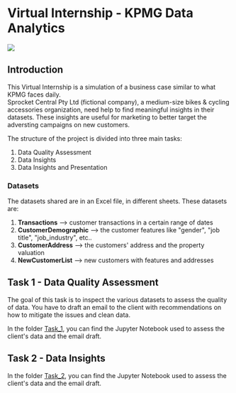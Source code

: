 # Virtual Internship - KPMG Data Analytics
<p>
<a href="https://www.insidesherpa.com/virtual-internships/theme/m7W4GMqeT3bh9Nb2c/KPMG-Data-Analytics-Virtual-Internship" target="_blank">
<img src="https://s3-ap-southeast-2.amazonaws.com/insidesherpa-assets/icons/KPMG-inside-sherpa-thumb.jpg"></a>
</p>

## Introduction
This Virtual Internship is a simulation of a business case similar to what KPMG faces daily.   
Sprocket Central Pty Ltd (fictional company), a medium-size bikes & cycling accessories organization, need help to find meaningful insights in their datasets. These insights are useful for marketing to better target the adversting campaigns on new customers.  
  
The structure of the project is divided into three main tasks:
1. Data Quality Assessment
2. Data Insights
3. Data Insights and Presentation
  
### Datasets
The datasets shared are in an Excel file, in different sheets. These datasets are:
1. **Transactions** --> customer transactions in a certain range of dates
2. **CustomerDemographic** --> the customer features like "gender", "job title", "job_industry", etc..
3. **CustomerAddress** --> the customers' address and the property valuation
4. **NewCustomerList** --> new customers with features and addresses

## Task 1 - Data Quality Assessment
The goal of this task is to inspect the various datasets to assess the quality of data. You have to draft an email to the client with recommendations on how to mitigate the issues and clean data.  
  
In the folder [Task_1](../../tree/master/Task_1), you can find the Jupyter Notebook used to assess the client's data and the email draft.

## Task 2 - Data Insights
  
  
In the folder [Task_2](../../tree/master/Task_2), you can find the Jupyter Notebook used to assess the client's data and the email draft.